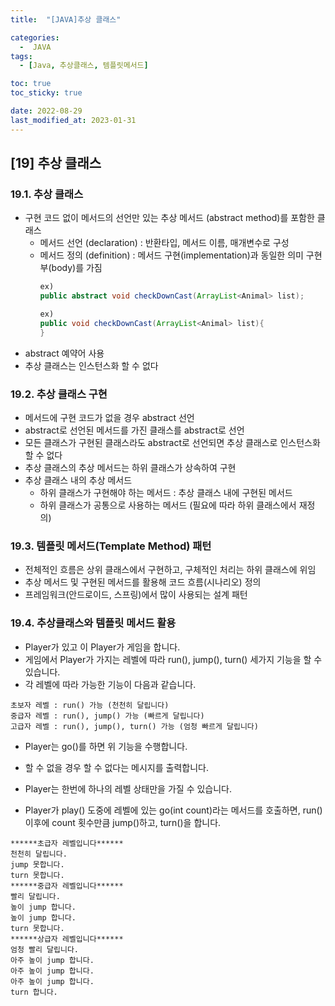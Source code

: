 ```yaml
---
title:  "[JAVA]추상 클래스" 

categories:
  -  JAVA
tags:
  - [Java, 추상클래스, 템플릿메서드]

toc: true
toc_sticky: true

date: 2022-08-29
last_modified_at: 2023-01-31
---
```

[19] 추상 클래스
----
### 19.1. 추상 클래스
- 구현 코드 없이 메서드의 선언만 있는 추상 메서드 (abstract method)를 포함한 클래스 
  - 메서드 선언 (declaration) : 반환타입, 메서드 이름, 매개변수로 구성 
  - 메서드 정의 (definition) : 메서드 구현(implementation)과 동일한 의미 구현부(body)를 가짐              
    ```java
    ex)
    public abstract void checkDownCast(ArrayList<Animal> list);     // 선언
    ```
    ```java
    ex)
    public void checkDownCast(ArrayList<Animal> list){              // 구현부가 있음.
    }                                                               //추상메서드가 아님.                                                      
    ```
- abstract 예약어 사용 
- 추상 클래스는 인스턴스화 할 수 없다

### 19.2. 추상 클래스 구현
- 메서드에 구현 코드가 없을 경우 abstract 선언 
- abstract로 선언된 메서드를 가진 클래스를 abstract로 선언 
- 모든 클래스가 구현된 클래스라도 abstract로 선언되면 추상 클래스로 인스턴스화 할 수 없다
- 추상 클래스의 추상 메서드는 하위 클래스가 상속하여 구현 
- 추상 클래스 내의 추상 메서드 
  - 하위 클래스가 구현해야 하는 메서드 : 추상 클래스 내에 구현된 메서드 
  - 하위 클래스가 공통으로 사용하는 메서드 (필요에 따라 하위 클래스에서 재정의)        

### 19.3. 템플릿 메서드(Template Method) 패턴 
- 전체적인 흐름은 상위 클래스에서 구현하고, 구체적인 처리는 하위 클래스에 위임 
- 추상 메서드 및 구현된 메서드를 활용해 코드 흐름(시나리오) 정의
- 프레임워크(안드로이드, 스프링)에서 많이 사용되는 설계 패턴 

### 19.4. 추상클래스와 템플릿 메서드 활용
- Player가 있고 이 Player가 게임을 합니다.
- 게임에서 Player가 가지는 레벨에 따라 run(), jump(), turn() 세가지 기능을 할 수 있습니다.
- 각 레벨에 따라 가능한 기능이 다음과 같습니다.

```
초보자 레벨 : run() 가능 (천천히 달립니다)
중급자 레벨 : run(), jump() 가능 (빠르게 달립니다)
고급자 레벨 : run(), jump(), turn() 가능 (엄청 빠르게 달립니다)
```

- Player는 go()를 하면 위 기능을 수행합니다.
- 할 수 없을 경우 할 수 없다는 메시지를 출력합니다.  

- Player는 한번에 하나의 레벨 상태만을 가질 수 있습니다.
- Player가 play() 도중에 레벨에 있는 go(int count)라는 메서드를 호출하면, run() 이후에 count 횟수만큼 jump()하고, turn()을 합니다. 

```
******초급자 레벨입니다******
천천히 달립니다.
jump 못합니다.
turn 못합니다.
******중급자 레벨입니다******
빨리 달립니다.
높이 jump 합니다.
높이 jump 합니다.
turn 못합니다.
******상급자 레벨입니다******
엄청 빨리 달립니다.
아주 높이 jump 합니다.
아주 높이 jump 합니다.
아주 높이 jump 합니다.
turn 합니다.
```
